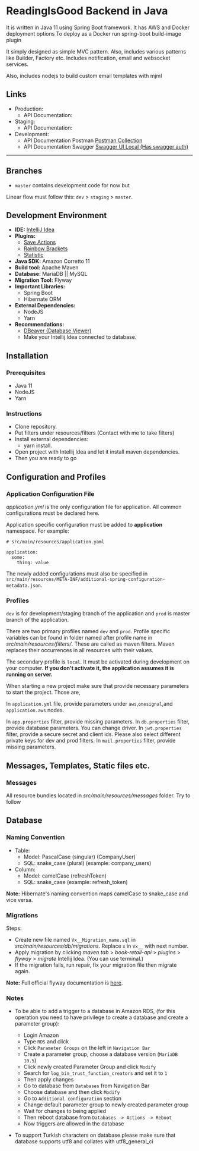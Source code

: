 # ReadingIsGood Backend in Java

It is written in Java 11 using Spring Boot framework. It has AWS and Docker deployment options
To deploy as a Docker run spring-boot build-image plugin

It simply designed as simple MVC pattern. Also, includes various patterns like Builder, Factory etc. 
Includes notification, email and websocket services. 

Also, includes nodejs to build custom email templates with mjml 


## Links
- Production:
  - API Documentation:
- Staging:
  - API Documentation:
- Development:
  - API Documentation Postman [Postman Collection](https://www.postman.com/arifburakdemiray/workspace/book-retail-api)
  - API Documentation Swagger [Swagger UI Local (Has swagger auth)](http://localhost:5000/documentation/index.html)
<hr />

## Branches

- `master` contains development code for now but

Linear flow must follow this: `dev` > `staging` > `master`.

## Development Environment

- **IDE:** [IntelliJ Idea](https://www.jetbrains.com/idea/)
- **Plugins:**
  - [Save Actions](https://plugins.jetbrains.com/plugin/7642-save-actions)
  - [Rainbow Brackets](https://plugins.jetbrains.com/plugin/10080-rainbow-brackets)
  - [Statistic](https://plugins.jetbrains.com/plugin/4509-statistic)
- **Java SDK:** Amazon Corretto 11
- **Build tool:** Apache Maven
- **Database:** MariaDB || MySQL
- **Migration Tool:** Flyway
- **Important Libraries:**
  - Spring Boot
  - Hibernate ORM
- **External Dependencies:**
  - NodeJS
  - Yarn
- **Recommendations:**
  - [DBeaver (Database Viewer)](https://dbeaver.io/)
  - Make your Intellij Idea connected to database.

## Installation

### Prerequisites

- Java 11
- NodeJS
- Yarn

### Instructions

- Clone repository.
- Put filters under resources/filters (Contact with me to take filters)
- Install external dependencies:
  - yarn install.
- Open project with Intellij Idea and let it install maven dependencies.
- Then you are ready to go

## Configuration and Profiles

### Application Configuration File

_application.yml_ is the only configuration file for application. All common configurations must be declared here.

Application specific configuration must be added to **application** namespace. For example:

    # src/main/resources/application.yaml

    application:
      some:
        thing: value

The newly added configurations must also be specified
in `src/main/resources/META-INF/additional-spring-configuration-metadata.json`.

### Profiles

`dev` is for development/staging branch of the application and `prod` is master branch of the application.

There are two primary profiles named `dev` and `prod`. Profile specific variables can be found in folder named after
profile name in _src/main/resources/filters/_. These are called as maven filters. Maven replaces their occurrences in
all resources with their values.

The secondary profile is `local`. It must be activated during development on your computer.
**If you don't activate it, the application assumes it is running on server.**

When starting a new project make sure that provide necessary parameters to start the project. Those are,

In `application.yml` file, provide parameters under `aws`,`onesignal`,and `application.aws` nodes.

In `app.properties` filter, provide missing parameters.
In `db.properties` filter, provide database parameters. You can change driver.
In `jwt.properties` filter, provide a secure secret and client ids. Please also select different private keys for dev and prod filters.
In `mail.properties` filter, provide missing parameters.

## Messages, Templates, Static files etc.

### Messages

All resource bundles located in _src/main/resources/messages_ folder. Try to follow

## Database

### Naming Convention

- Table:
  - Model: PascalCase (singular) (CompanyUser)
  - SQL: snake_case (plural) (example: company_users)
- Column:
  - Model: camelCase (refreshToken)
  - SQL: snake_case (example: refresh_token)

**Note:** Hibernate's naming convention maps camelCase to snake_case and vice versa.

### Migrations

Steps:

- Create new file named `Vx__Migration_name.sql` in _src/main/resources/db/migrations_. Replace `x` in `Vx__` with next
  number.
- Apply migration by clicking _maven tab_ > _book-retail-api_ > _plugins_ > _flyway_ > _migrate_ Intellij Idea. (You can
  use terminal.)
- If the migration fails, run repair, fix your migration file then migrate again.

**Note:** Full official flyway documentation is [here](https://flywaydb.org/documentation/concepts/migrations).

### Notes

- To be able to add a trigger to a database in Amazon RDS, (for this operation you need to have privilege to create a
  database and create a parameter group):

  - Login Amazon
  - Type `RDS` and click
  - Click `Parameter Groups` on the left in `Navigation Bar`
  - Create a parameter group, choose a database version (`MariaDB 10.5`)
  - Click newly created Parameter Group and click `Modify`
  - Search for `log_bin_trust_function_creators` and set it to `1`
  - Then apply changes
  - Go to database from `Databases` from Navigation Bar
  - Choose database and then click `Modify`
  - Go to `Additional configuration` section
  - Change default parameter group to newly created parameter group
  - Wait for changes to being applied
  - Then reboot database from `Databases -> Actions -> Reboot`
  - Now triggers are allowed in the database

- To support Turkish characters on database please make sure that database supports utf8 and collates with
  utf8_general_ci
